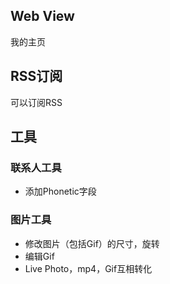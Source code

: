 
## Web View

我的主页

## RSS订阅

可以订阅RSS

## 工具

### 联系人工具

- 添加Phonetic字段

### 图片工具

- 修改图片（包括Gif）的尺寸，旋转
- 编辑Gif
- Live Photo，mp4，Gif互相转化
